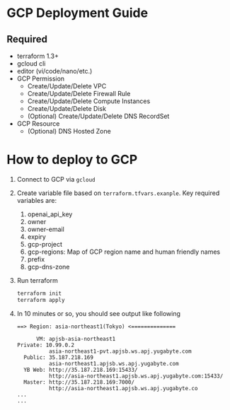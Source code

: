 # GCP Deployment Guide

## Required
* terraform 1.3+
* gcloud cli
* editor (vi/code/nano/etc.)
* GCP Permission
  * Create/Update/Delete VPC
  * Create/Update/Delete Firewall Rule
  * Create/Update/Delete Compute Instances
  * Create/Update/Delete Disk
  * (Optional) Create/Update/Delete DNS RecordSet
* GCP Resource
  * (Optional) DNS Hosted Zone


# How to deploy to GCP

1. Connect to GCP via `gcloud`
2. Create variable file based on `terraform.tfvars.exanple`. Key required variables are:
   1. openai_api_key
   2. owner
   3. owner-email
   4. expiry
   5. gcp-project
   6. gcp-regions: Map of GCP region name and human friendly names
   7. prefix
   8. gcp-dns-zone
3. Run terraform

    ```bash
    terraform init
    terraform apply
    ```
4. In 10 minutes or so, you should see output like following

    ```log
    ==> Region: asia-northeast1(Tokyo) <==============

          VM: apjsb-asia-northeast1
    Private: 10.99.0.2
              asia-northeast1-pvt.apjsb.ws.apj.yugabyte.com
      Public: 35.187.218.169
              asia-northeast1.apjsb.ws.apj.yugabyte.com
      YB Web: http://35.187.218.169:15433/
              http://asia-northeast1.apjsb.ws.apj.yugabyte.com:15433/
      Master: http://35.187.218.169:7000/
              http://asia-northeast1.apjsb.ws.apj.yugabyte.co
    ...
    ...
    ```

